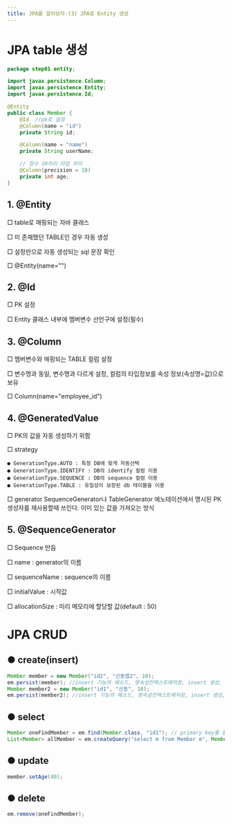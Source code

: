 ```yaml
---
title: JPA를 알아보자-(3) JPA로 Entity 생성
---
```


# JPA table 생성
```java
package step01.entity;

import javax.persistence.Column;
import javax.persistence.Entity;
import javax.persistence.Id;

@Entity
public class Member {
	@Id  //pk로 설정
	@Column(name = "id")
	private String id;

	@Column(name = "name")
	private String userName;

	// 정수 10자리 타입 의미
	@Column(precision = 10)
	private int age;
}
```
## 1. @Entity
□ table로 매핑되는 자바 클래스

□ 미 존재했던 TABLE인 경우 자동 생성

□ 설정만으로 자동 생성되는 sql 문장 확인

□ @Entity(name="")

## 2. @Id
□ PK 설정

□ Entity 클래스 내부에 멤버변수 선언구에 설정(필수)


## 3. @Column
□ 멤버변수와 매핑되는 TABLE 컬럼 설정

□ 변수명과 동일, 변수명과 다르게 설정, 컬럼의 타입정보를 속성 정보(속성명=값)으로 보유

□ Column(name="employee_id")


## 4. @GeneratedValue
□ PK의 값을 자동 생성하기 위함

□ strategy

	● GenerationType.AUTO : 특정 DB에 맞게 자동선택
	● GenerationType.IDENTIFY : DB의 identify 컬럼 이용
	● GenerationType.SEQUENCE : DB의 sequence 컬럼 이용
	● GenerationType.TABLE : 유일성이 보장된 db 테이블을 이용

□ generator
SequenceGenerator나 TableGenerator 에노테이션에서 명시된 PK 생성자를 재사용할때 쓰인다. 이미 있는 값을 가져오는 방식

## 5. @SequenceGenerator
□ Sequence 만듬

□ name : generator의 이름

□ sequenceName : sequence의 이름

□ initialValue : 시작값

□ allocationSize : 미리 메모리에 할당할 값(default : 50)

# JPA CRUD
## ● create(insert)
```java
Member member = new Member("id2", "신동엽2", 10); 
em.persist(member); //insert 기능의 메소드, 영속성컨텍스트에저장, insert 생성, 스냅샵에 저장
Member member2 = new Member("id1", "신동", 10); 
em.persist(member2); //insert 기능의 메소드, 영속성컨텍스트에저장, insert 생성, 스냅샵에 저장
```
## ● select
```java
Member oneFindMember = em.find(Member.class, "id1"); // primary key를 활용해 하나만
List<Member> allMember = em.createQuery("select m from Member m", Member.class).getResultList(); //쿼리문 활용
```
## ● update
```java
member.setAge(40); 
```
## ● delete
```java
em.remove(oneFindMember);
```
